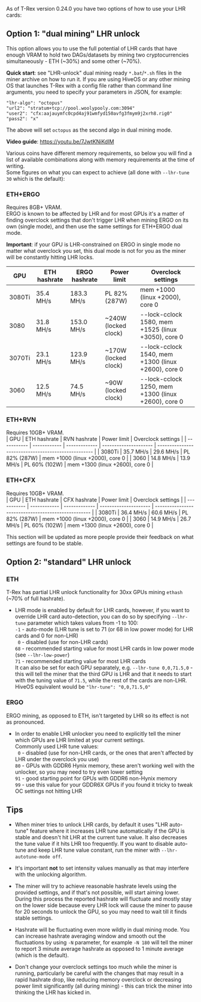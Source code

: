 As of T-Rex version 0.24.0 you have two options of how to use your LHR cards:

## Option 1: "dual mining" LHR unlock

This option allows you to use the full potential of LHR cards that have enough VRAM to hold two DAGs/datasets by mining
two cryptocurrencies simultaneously - ETH (~30%) and some other (~70%).


**Quick start**: see "LHR-unlock" dual mining ready `*.bat`/`*.sh` files in the miner archive on how to run it. If you are using HiveOS 
or any other mining OS that launches T-Rex with a config file rather than command line arguments, you need to specify
your parameters in JSON, for example:
```
"lhr-algo": "octopus"
"url2": "stratum+tcp://pool.woolypooly.com:3094"
"user2": "cfx:aajauymfc0cpd4aj91wmfyd150avfg3fmym9j2xrh8.rig0"
"pass2": "x"
```
The above will set `octopus` as the second algo in dual mining mode.

**Video guide**: https://youtu.be/7JwtKNiKdIM

Various coins have different memory requirements, so below you will find a list of available combinations along with
memory requirements at the time of writing.    
Some figures on what you can expect to achieve (all done with `--lhr-tune 30` which is the default):

### ETH+ERGO

Requires 8GB+ VRAM.  
ERGO is known to be affected by LHR and for most GPUs it's a matter of finding overclock settings that don't trigger LHR
when mining ERGO on its own (single mode), and then use the same settings for ETH+ERGO dual mode.  

**Important**: if your GPU is LHR-constrained on ERGO in single mode no matter what overclock you set, this dual
mode is not for you as the miner will be constantly hitting LHR locks.

| GPU         | ETH hashrate | ERGO hashrate | Power limit           | Overclock settings                                  |
| ----------- | ------------ | ------------- | --------------------- | --------------------------------------------------- |
| 3080Ti      | 35.4 MH/s    | 183.3 MH/s    | PL 82% (287W)         | mem +1000 (linux +2000), core 0                     |
| 3080        | 31.8 MH/s    | 153.0 MH/s    | ~240W (locked clock)  | --lock-cclock 1580, mem +1525 (linux +3050), core 0 |
| 3070Ti      | 23.1 MH/s    | 123.9 MH/s    | ~170W (locked clock)  | --lock-cclock 1540, mem +1300 (linux +2600), core 0 |
| 3060        | 12.5 MH/s    | 74.5 MH/s     | ~90W  (locked clock)  | --lock-cclock 1250, mem +1300 (linux +2600), core 0 |

### ETH+RVN

Requires 10GB+ VRAM.  
| GPU         | ETH hashrate | RVN hashrate  | Power limit           | Overclock settings                                  |
| ----------- | ------------ | ------------- | --------------------- | --------------------------------------------------- |
| 3080Ti      | 35.7 MH/s    | 29.6 MH/s     | PL 82% (287W)         | mem +1000 (linux +2000), core 0                     |
| 3060        | 14.8 MH/s    | 13.9 MH/s     | PL 60% (102W)         | mem +1300 (linux +2600), core 0                     |

### ETH+CFX

Requires 10GB+ VRAM.  
| GPU         | ETH hashrate | CFX hashrate  | Power limit           | Overclock settings                                  |
| ----------- | ------------ | ------------- | --------------------- | --------------------------------------------------- |
| 3080Ti      | 36.4 MH/s    | 60.6 MH/s     | PL 82% (287W)         | mem +1000 (linux +2000), core 0                     |
| 3060        | 14.9 MH/s    | 26.7 MH/s     | PL 60% (102W)         | mem +1300 (linux +2600), core 0                     |


This section will be updated as more people provide their feedback on what settings are found to be stable.

## Option 2: "standard" LHR unlock

### ETH
T-Rex has partial LHR unlock functionality for 30xx GPUs mining `ethash` (~70% of full hashrate).  

* LHR mode is enabled by default for LHR cards, however, if you want to override LHR card auto-detection, you can do
so by specifying `--lhr-tune` parameter which takes values from -1 to 100:  
`-1` - auto-mode (LHR tune is set to 71 (or 68 in low power mode) for LHR cards and 0 for non-LHR)  
` 0` - disabled (use for non-LHR cards)  
`68` - recommended starting value for most LHR cards in low power mode (see `--lhr-low-power`)  
`71` - recommended starting value for most LHR cards  
It can also be set for each GPU separately, e.g. `--lhr-tune 0,0,71.5,0` - this will tell the miner that the third GPU
is LHR and that it needs to start with the tuning value of `71.5`, while the rest of the cards are non-LHR.  
HiveOS equivalent would be `"lhr-tune": "0,0,71.5,0"`

### ERGO
ERGO mining, as opposed to ETH, isn't targeted by LHR so its effect is not as pronounced.  

* In order to enable LHR unlocker you need to explicitly tell the miner which GPUs are LHR limited at your current settings.  
Commonly used LHR tune values:  
` 0` - disabled (use for non-LHR cards, or the ones that aren't affected by LHR under the overclock you use)  
`80` - GPUs with GDDR6 Hynix memory, these aren't working well with the unlocker, so you may need to try even lower setting  
`91` - good starting point for GPUs with GDDR6 non-Hynix memory  
`99` - use this value for your GDDR6X GPUs if you found it tricky to tweak OC settings not hitting LHR

## Tips

* When miner tries to unlock LHR cards, by default it uses "LHR auto-tune" feature where it increases
LHR tune automatically if the GPU is stable and doesn't hit LHR at the current tune value. It also decreases
the tune value if it hits LHR too frequently. If you want to disable auto-tune and keep LHR tune value constant,
run the miner with `--lhr-autotune-mode off`.

* It's important **not** to set intensity values manually as that may interfere with the unlocking algorithm.

* The miner will try to achieve reasonable hashrate levels using the provided settings, and if that's not possible, 
will start aiming lower. During this process the reported hashrate will fluctuate and mostly stay on the lower side
because every LHR lock will cause the miner to pause for 20 seconds to unlock the GPU, so you may need to wait till
it finds stable settings.

* Hashrate will be fluctuating even more wildly in dual mining mode. You can increase hashrate averaging window and
smooth out the fluctuations by using `-N` parameter, for example `-N 180` will tell the miner to report 3 minute average
hashrate as opposed to 1 minute average (which is the default).

* Don't change your overclock settings too much while the miner is running, particularly be careful with the changes
that may result in a rapid hashrate drop, like reducing memory overclock or decreasing power limit significantly
(all during mining) - this can trick the miner into thinking the LHR has kicked in.